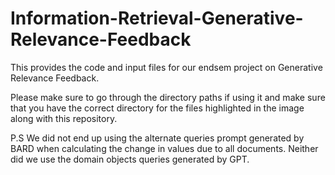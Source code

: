# Information-Retrieval-Generative-Relevance-Feedback
This provides the code and input files for our endsem project on Generative Relevance Feedback.

Please make sure to go through the directory paths if using it and make sure that you have the correct directory for the files highlighted in the image along with this repository.

P.S We did not end up using the alternate queries prompt generated by BARD when calculating the change in values due to all documents. Neither did we use the domain objects queries generated by GPT.
